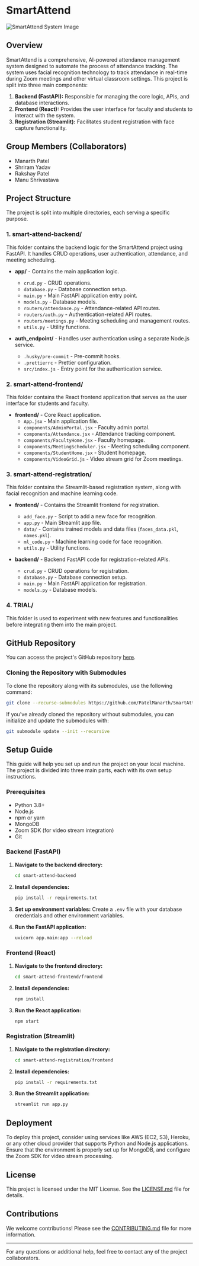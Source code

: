 
# SmartAttend
![SmartAttend System Image](image1.jpeg)
## Overview

SmartAttend is a comprehensive, AI-powered attendance management system designed to automate the process of attendance tracking. The system uses facial recognition technology to track attendance in real-time during Zoom meetings and other virtual classroom settings. This project is split into three main components:

1. **Backend (FastAPI):** Responsible for managing the core logic, APIs, and database interactions.
2. **Frontend (React):** Provides the user interface for faculty and students to interact with the system.
3. **Registration (Streamlit):** Facilitates student registration with face capture functionality.

## Group Members (Collaborators)

- Manarth Patel
- Shriram Yadav
- Rakshay Patel
- Manu Shrivastava

## Project Structure

The project is split into multiple directories, each serving a specific purpose.

### 1. **smart-attend-backend/**
This folder contains the backend logic for the SmartAttend project using FastAPI. It handles CRUD operations, user authentication, attendance, and meeting scheduling.

- **app/** - Contains the main application logic.
  - `crud.py` - CRUD operations.
  - `database.py` - Database connection setup.
  - `main.py` - Main FastAPI application entry point.
  - `models.py` - Database models.
  - `routers/attendance.py` - Attendance-related API routes.
  - `routers/auth.py` - Authentication-related API routes.
  - `routers/meetings.py` - Meeting scheduling and management routes.
  - `utils.py` - Utility functions.
  
- **auth_endpoint/** - Handles user authentication using a separate Node.js service.
  - `.husky/pre-commit` - Pre-commit hooks.
  - `.prettierrc` - Prettier configuration.
  - `src/index.js` - Entry point for the authentication service.

### 2. **smart-attend-frontend/**
This folder contains the React frontend application that serves as the user interface for students and faculty.

- **frontend/** - Core React application.
  - `App.jsx` - Main application file.
  - `components/AdminPortal.jsx` - Faculty admin portal.
  - `components/Attendance.jsx` - Attendance tracking component.
  - `components/FacultyHome.jsx` - Faculty homepage.
  - `components/MeetingScheduler.jsx` - Meeting scheduling component.
  - `components/StudentHome.jsx` - Student homepage.
  - `components/VideoGrid.js` - Video stream grid for Zoom meetings.

### 3. **smart-attend-registration/**
This folder contains the Streamlit-based registration system, along with facial recognition and machine learning code.

- **frontend/** - Contains the Streamlit frontend for registration.
  - `add_face.py` - Script to add a new face for recognition.
  - `app.py` - Main Streamlit app file.
  - `data/` - Contains trained models and data files (`faces_data.pkl`, `names.pkl`).
  - `ml_code.py` - Machine learning code for face recognition.
  - `utils.py` - Utility functions.
  
- **backend/** - Backend FastAPI code for registration-related APIs.
  - `crud.py` - CRUD operations for registration.
  - `database.py` - Database connection setup.
  - `main.py` - Main FastAPI application for registration.
  - `models.py` - Database models.

### 4. **TRIAL/**
This folder is used to experiment with new features and functionalities before integrating them into the main project.

## GitHub Repository

You can access the project's GitHub repository [here](https://github.com/PatelManarth/SmartAttend.git).

### Cloning the Repository with Submodules

To clone the repository along with its submodules, use the following command:

```bash
git clone --recurse-submodules https://github.com/PatelManarth/SmartAttend.git
```

If you've already cloned the repository without submodules, you can initialize and update the submodules with:

```bash
git submodule update --init --recursive
```

## Setup Guide

This guide will help you set up and run the project on your local machine. The project is divided into three main parts, each with its own setup instructions.

### Prerequisites

- Python 3.8+
- Node.js
- npm or yarn
- MongoDB
- Zoom SDK (for video stream integration)
- Git

### Backend (FastAPI)

1. **Navigate to the backend directory:**
   ```bash
   cd smart-attend-backend
   ```

2. **Install dependencies:**
   ```bash
   pip install -r requirements.txt
   ```

3. **Set up environment variables:**
   Create a `.env` file with your database credentials and other environment variables.

4. **Run the FastAPI application:**
   ```bash
   uvicorn app.main:app --reload
   ```

### Frontend (React)

1. **Navigate to the frontend directory:**
   ```bash
   cd smart-attend-frontend/frontend
   ```

2. **Install dependencies:**
   ```bash
   npm install
   ```

3. **Run the React application:**
   ```bash
   npm start
   ```

### Registration (Streamlit)

1. **Navigate to the registration directory:**
   ```bash
   cd smart-attend-registration/frontend
   ```

2. **Install dependencies:**
   ```bash
   pip install -r requirements.txt
   ```

3. **Run the Streamlit application:**
   ```bash
   streamlit run app.py
   ```

## Deployment

To deploy this project, consider using services like AWS (EC2, S3), Heroku, or any other cloud provider that supports Python and Node.js applications. Ensure that the environment is properly set up for MongoDB, and configure the Zoom SDK for video stream processing.

## License

This project is licensed under the MIT License. See the [LICENSE.md](smart-attend-backend/auth_endpoint/LICENSE.md) file for details.

## Contributions

We welcome contributions! Please see the [CONTRIBUTING.md](CONTRIBUTING.md) file for more information.

---

For any questions or additional help, feel free to contact any of the project collaborators.
